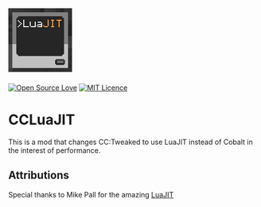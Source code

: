 ![CCLuaJIT Logo](src/main/resources/logo.png)
-----
[![Open Source Love](https://badges.frapsoft.com/os/v1/open-source.svg?v=103)](https://github.com/ellerbrock/open-source-badges/) [![MIT Licence](https://badges.frapsoft.com/os/mit/mit.svg?v=103)](https://opensource.org/licenses/mit-license.php)
# CCLuaJIT
This is a mod that changes CC:Tweaked to use LuaJIT instead of Cobalt in the interest of performance.

## Attributions
Special thanks to Mike Pall for the amazing [LuaJIT](http://luajit.org/)

